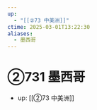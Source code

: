```yaml
---
up:
  - "[[②73 中美洲]]"
ctime: 2025-03-01T13:22:30
aliases:
  - 墨西哥
---
```


# ②731 墨西哥

- up: [[②73 中美洲]]
